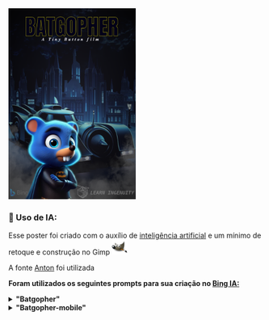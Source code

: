 <img src="./poster.png" width="50%">

### :robot: Uso de IA:

Esse poster foi criado com o auxílio de [inteligência artificial](https://www.bing.com/images/) e um mínimo de 
retoque e construção no Gimp [<img src="../../assets/icons/gimp.svg" width="30" height="30" title="Gimp" alt="Logo do Gimp" />](https://www.gimp.org/)

A fonte [Anton](https://www.fontbolt.com/font/batman-font/#google_vignette) foi utilizada


__Foram utilizados os seguintes prompts para sua criação no [Bing IA:](https://www.bing.com/images/create/)__

<details>
  <summary><b>"Batgopher" </b></summary>
<i>"Gopher azul simbolo da linguagem golang com pelagem azul EXUBERANTE E  REALISTA ESTILO PIXAR 3D ANTROPOMORFICO (Proporçoes similares a humanas) VESTINDO UNIFORME DO BATMAN DO FILME DE 89 COM MASCARA DO BATMAN MAS AO INVES DE PONTIAGUDAS AS ORELHAS SAO REDONDAS E OLHOS BRANCOS EM POSE HEROICA, ATRAS DELE O BATMOVEL DO FILME DE 1989, poucos edificios  goticos em noite escura com fundo preto chapado estilo POSTER CARTOON REALISTA "<b>(sic)</b></i>
</details>

<details>
  <summary><b>"Batgopher-mobile" </b></summary>
<i>"BATMOVEL DO FILME DE 1989 EM ESTILO PIXAR CARTOON 3D no CENTRO OCUPANDO 65% DA LARGURA DA IMAGEM ILUMINACAO EM TONS DE AZUL CLARO , edificios goticos em noite escura com FUNDO PRETO CHAPADO estilo POSTER CARTOON REALISTA COMO O POSTER DE BATMAN DO ANO 1989"<b>(sic)</b></i>
</details>
